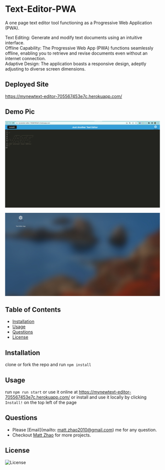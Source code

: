 # Text-Editor-PWA

A one page text editor tool functioning as a Progressive Web Application (PWA).

Text Editing: Generate and modify text documents using an intuitive interface.  
Offline Capability: The Progressive Web App (PWA) functions seamlessly offline, enabling you to retrieve and revise documents even without an internet connection.  
Adaptive Design: The application boasts a responsive design, adeptly adjusting to diverse screen dimensions.

## Deployed Site

https://mynewtext-editor-705567453e7c.herokuapp.com/

## Demo Pic

![WebApp](https://github.com/unbmattzhao/Text-Editor-PWA/blob/main/client/img/web_app.jpg)

![AppInstalled](https://github.com/unbmattzhao/Text-Editor-PWA/blob/main/client/img/app_installed.jpg)

## Table of Contents

- [Installation](#installation)
- [Usage](#usage)
- [Questions](#questions)
- [License](#license)

## Installation

clone or fork the repo and run `npm install`

## Usage

run `npm run start`
or use it online at https://mynewtext-editor-705567453e7c.herokuapp.com/
or install and use it locally by clicking `Install!` on the top left of the page

## Questions

- Please [Email](mailto: matt.zhao2010@gmail.com) me for any question.
- Checkout [Matt Zhao](https://github.com/unbmattzhao) for more projects.

## License

![License](https://img.shields.io/badge/license-MIT-blue.svg)

